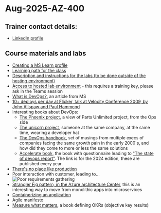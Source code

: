 # Aug-2025-AZ-400

## Trainer contact details:
- [LinkedIn profile](https://www.linkedin.com/in/renatodealmeidamartins/)


## Course materials and labs
- [Creating a MS Learn profile](https://www.aka.ms/MyMicrosoftLearnProfile)
- [Learning path for the class](https://learn.microsoft.com/en-us/training/courses/az-400t00)
- [Description and instructions for the labs (to be done outside of the hosting environment)](https://aka.ms/az400-labs)
- [Access to hosted lab environment](https://esi.learnondemand.net/) - this requires a training key, please ask in the Teams session
- [What is DevOps?](https://learn.microsoft.com/en-us/devops/what-is-devops), an article from MS
- [10+ deploys per day at Flicker, talk at Velocity Conference 2009, by John Allspaw and Paul Hammond](https://www.youtube.com/watch?v=LdOe18KhtT4&t=12s)
- Interesting books about DevOps:
  - [The Phoenix project](https://www.amazon.com/Phoenix-Project-bestselling-author-Unicorn/dp/1950508943/), a view of Parts Unlimited project, from the Ops side
  - [The unicorn project](https://www.amazon.com/Unicorn-Project-Developers-Disruption-Thriving/dp/1942788762/), someone at the same company, at the same time, wearing a developer hat
  - [The DevOps handbook](https://www.amazon.com/DevOps-Handbook-World-Class-Reliability-Organizations/dp/1950508404/), set of musings from multiple execs of companies facing the same growth pain in the early 2000's, and how did they come to more or less the same solutions
  - [Accelerate book](https://www.amazon.com/Accelerate-Software-Performing-Technology-Organizations/dp/1942788339/), the book with questionnaire leading to ["The state of devops report"](https://services.google.com/fh/files/misc/2024_final_dora_report.pdf). The link is for the 2024 edition, these are published every year.
- [There's no place like production](https://imwrightshardcode.com/2010/12/theres-no-place-like-production/)
- Poor interaction with customer, leading to...![Poor requirements gathering](https://miro.medium.com/v2/resize:fit:720/format:webp/1*SY1SmBI-eFiVK5HlVzTBUg.jpeg)
- [Strangler Fig pattern, in the Azure architecture Center](https://learn.microsoft.com/en-us/azure/architecture/patterns/strangler-fig), this is an interesting way to move from monolithic apps into microservices
- [Containerizing an application](https://learn.microsoft.com/en-us/dotnet/core/docker/build-container?tabs=windows&pivots=dotnet-9-0)
- [Agile manifesto](https://agilemanifesto.org/)
- [Measure what matters](https://www.amazon.com/Measure-What-Matters-Google-Foundation/dp/0525536221/), a book defining OKRs (objective key results)  
